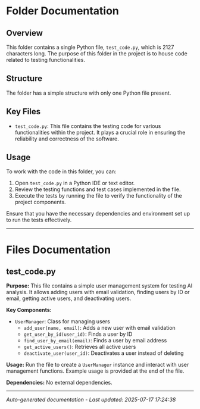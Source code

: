 # Folder Documentation

## Overview
This folder contains a single Python file, `test_code.py`, which is 2127 characters long. The purpose of this folder in the project is to house code related to testing functionalities.

## Structure
The folder has a simple structure with only one Python file present.

## Key Files
- `test_code.py`: This file contains the testing code for various functionalities within the project. It plays a crucial role in ensuring the reliability and correctness of the software.

## Usage
To work with the code in this folder, you can:
1. Open `test_code.py` in a Python IDE or text editor.
2. Review the testing functions and test cases implemented in the file.
3. Execute the tests by running the file to verify the functionality of the project components.

Ensure that you have the necessary dependencies and environment set up to run the tests effectively.

---

# Files Documentation

## test_code.py

**Purpose:** This file contains a simple user management system for testing AI analysis. It allows adding users with email validation, finding users by ID or email, getting active users, and deactivating users.

**Key Components:**
- `UserManager`: Class for managing users
  - `add_user(name, email)`: Adds a new user with email validation
  - `get_user_by_id(user_id)`: Finds a user by ID
  - `find_user_by_email(email)`: Finds a user by email address
  - `get_active_users()`: Retrieves all active users
  - `deactivate_user(user_id)`: Deactivates a user instead of deleting

**Usage:** Run the file to create a `UserManager` instance and interact with user management functions. Example usage is provided at the end of the file.

**Dependencies:** No external dependencies.

---
*Auto-generated documentation - Last updated: 2025-07-17 17:24:38*
